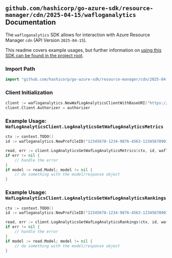 
## `github.com/hashicorp/go-azure-sdk/resource-manager/cdn/2025-04-15/wafloganalytics` Documentation

The `wafloganalytics` SDK allows for interaction with Azure Resource Manager `cdn` (API Version `2025-04-15`).

This readme covers example usages, but further information on [using this SDK can be found in the project root](https://github.com/hashicorp/go-azure-sdk/tree/main/docs).

### Import Path

```go
import "github.com/hashicorp/go-azure-sdk/resource-manager/cdn/2025-04-15/wafloganalytics"
```


### Client Initialization

```go
client := wafloganalytics.NewWafLogAnalyticsClientWithBaseURI("https://management.azure.com")
client.Client.Authorizer = authorizer
```


### Example Usage: `WafLogAnalyticsClient.LogAnalyticsGetWafLogAnalyticsMetrics`

```go
ctx := context.TODO()
id := wafloganalytics.NewProfileID("12345678-1234-9876-4563-123456789012", "example-resource-group", "profileName")

read, err := client.LogAnalyticsGetWafLogAnalyticsMetrics(ctx, id, wafloganalytics.DefaultLogAnalyticsGetWafLogAnalyticsMetricsOperationOptions())
if err != nil {
	// handle the error
}
if model := read.Model; model != nil {
	// do something with the model/response object
}
```


### Example Usage: `WafLogAnalyticsClient.LogAnalyticsGetWafLogAnalyticsRankings`

```go
ctx := context.TODO()
id := wafloganalytics.NewProfileID("12345678-1234-9876-4563-123456789012", "example-resource-group", "profileName")

read, err := client.LogAnalyticsGetWafLogAnalyticsRankings(ctx, id, wafloganalytics.DefaultLogAnalyticsGetWafLogAnalyticsRankingsOperationOptions())
if err != nil {
	// handle the error
}
if model := read.Model; model != nil {
	// do something with the model/response object
}
```
